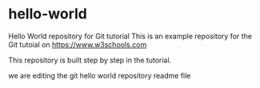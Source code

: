 # hello-world
Hello World repository for Git tutorial
This is an example repository for the Git tutoial on https://www.w3schools.com

This repository is built step by step in the tutorial.

we are editing the git hello world repository readme file

